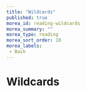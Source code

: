 ```yaml
---
title: "Wildcards"
published: true
morea_id: reading-wildcards
morea_summary: ""
morea_type: reading
morea_sort_order: 10
morea_labels:
 - Bash
---
```


# Wildcards


